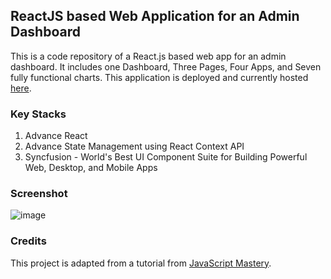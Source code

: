 ## ReactJS based Web Application for an Admin Dashboard
This is a code repository of a React.js based web app for an admin dashboard. It includes one Dashboard, Three Pages, Four Apps, and Seven fully functional charts.
This application is deployed and currently hosted [here](https://amazon-admin-dashboard.netlify.app).

### Key Stacks
1. Advance React
2. Advance State Management using React Context API
3. Syncfusion - World's Best UI Component Suite for Building Powerful Web, Desktop, and Mobile Apps

### Screenshot
![image](https://github.com/zhenyu92/admin_dashboard/blob/main/screenshot.JPG)

### Credits
This project is adapted from a tutorial from [JavaScript Mastery](https://github.com/adrianhajdin).
